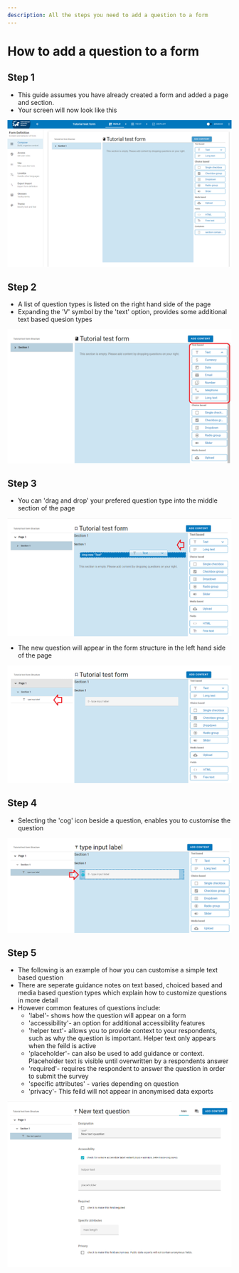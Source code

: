 ```yaml
---
description: All the steps you need to add a question to a form
---
```


# How to add a question to a form

## Step 1

* This guide assumes you have already created a form and added a page and section.
* Your screen will now look like this

![Screenshot showing a blank section](<.gitbook/assets/image (287).png>)

## Step 2

* A list of question types is listed on the right hand side of the page
* Expanding the 'V' symbol by the 'text' option, provides some additional text based quesion types

![Screenshot showing additional text based question types](<.gitbook/assets/image (288).png>)

## Step 3

* You can 'drag and drop' your prefered question type into the middle section of the page

![Screenshot showing a 'text' question being added to 'section 1'](<.gitbook/assets/image (289).png>)

* The new question will appear in the form structure in the left hand side of the page

![](<.gitbook/assets/image (291).png>)

## Step 4

* Selecting the 'cog' icon beside a question, enables you to customise the question

![](<.gitbook/assets/image (293).png>)

## Step 5

* The following is an example of how you can customise a simple text based question
* There are seperate guidance notes on text based, choiced based and media based question types which explain how to customize questions in more detail
* However common features of questions include:
  * 'label'- shows how the question will appear on a form
  * 'accessibility'- an option for additional accessibility features
  * 'helper text'- allows you to provide context to your respondents, such as why the question is important.   Helper text only appears when the feild is active
  * 'placeholder'- can also be used to add guidance or context.  Placeholder text is visible until overwritten by a respondents answer
  * 'required'- requires the respondent to answer the question in order to submit the survey
  * 'specific attributes' - varies depending on question
  * 'privacy'- This feild will not appear in anonymised data exports 

![](<.gitbook/assets/image (295).png>)
